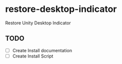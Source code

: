# restore-desktop-indicator
Restore Unity Desktop Indicator


## TODO
* [ ] Create Install documentation 
* [ ] Create Install Script
